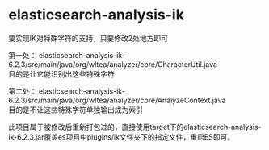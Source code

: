# elasticsearch-analysis-ik
要实现IK对特殊字符的支持，只要修改2处地方即可

第一处：
elasticsearch-analysis-ik-6.2.3/src/main/java/org/wltea/analyzer/core/CharacterUtil.java   
目的是让它能识别出这些特殊字符

第二处：
elasticsearch-analysis-ik-6.2.3/src/main/java/org/wltea/analyzer/core/AnalyzeContext.java  
目的是不让这些特殊字符单独输出成为索引

此项目属于被修改后重新打包过的，直接使用target下的elasticsearch-analysis-ik-6.2.3.jar覆盖es项目中plugins/ik文件夹下的指定文件，重启ES即可。

